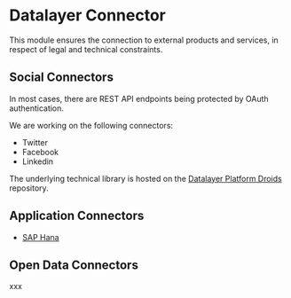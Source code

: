 # Datalayer Connector

This module ensures the connection to external products and services, in respect of legal and technical constraints.

## Social Connectors

In most cases, there are REST API endpoints  being protected by OAuth authentication.

We are working on the following connectors:

+ Twitter
+ Facebook
+ Linkedin

The underlying technical library is hosted on the [Datalayer Platform Droids](https://github.com/datlayer/platform/) repository.

## Application Connectors

+ [SAP Hana](connector-hana.md)

## Open Data Connectors

xxx
